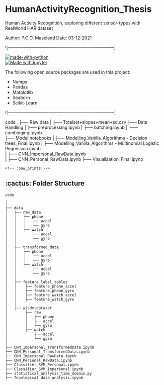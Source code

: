 # HumanActivityRecognition_Thesis
Human Activity Recognition, exploring different sensor-types with RealWorld HAR dataset

Author: P.C.O. Maseland
Date: 03-12-2021


![-----------------------------------------------------]
<!-- PREREQUISITES -->

[![made-with-python](https://img.shields.io/badge/Made%20with-Python-1f425f.svg)](https://www.python.org/) <br>
[![Made withJupyter](https://img.shields.io/badge/Made%20with-Jupyter-orange?style=for-the-badge&logo=Jupyter)](https://jupyter.org/try) <br>

<!--This project is written in Python programming language. <br>-->
The following open source packages are used in this project:
* Numpy
* Pandas
* Matplotlib
* Seaborn
* Scikit-Learn


![-----------------------------------------------------]
<!-- FOLDER STRUCTURE -->
code
    .
    ├── Raw data
    |   ├── Totalset+slopes+mean+sd.csv
    ├── Data Handling
    |   ├── preprocessing.ipynb
    |   ├── batching.ipynb
    |   ├── combinging.ipynb  
    ├── Model notebooks
    |   ├── Modelling_Vanilla_Algorithms - Decision trees_Final.ipynb
    |   ├── Modelling_Vanilla_Algorithms - Multinomial Logistic Regression.ipynb  
    |   ├── CNN_Impersonal_RawData.ipynb    
    |   ├── CNN_Personal_RawData.ipynb 
    ├── Visualization_Final.ipynb
    
    
    
    <!-- :paw_prints:-->
<!-- FOLDER STRUCTURE -->
<h2 id="folder-structure"> :cactus: Folder Structure</h2>

    code
    .
    │
    ├── data
    │   ├── raw_data
    │   │   ├── phone
    │   │   │   ├── accel
    │   │   │   └── gyro
    │   │   ├── watch
    │   │       ├── accel
    │   │       └── gyro
    │   │
    │   ├── transformed_data
    │   │   ├── phone
    │   │   │   ├── accel
    │   │   │   └── gyro
    │   │   ├── watch
    │   │       ├── accel
    │   │       └── gyro
    │   │
    │   ├── feature_label_tables
    │   │    ├── feature_phone_accel
    │   │    ├── feature_phone_gyro
    │   │    ├── feature_watch_accel
    │   │    ├── feature_watch_gyro
    │   │
    │   ├── wisdm-dataset
    │        ├── raw
    │        │   ├── phone
    │        │   ├── accel
    │        │   └── gyro
    │        ├── watch
    │            ├── accel
    │            └── gyro
    │
    ├── CNN_Impersonal_TransformedData.ipynb
    ├── CNN_Personal_TransformedData.ipynb  
    ├── CNN_Impersonal_RawData.ipynb    
    ├── CNN_Personal_RawData.ipynb 
    ├── Classifier_SVM_Personal.ipynb
    ├── Classifier_SVM_Impersonal.ipynb
    ├── statistical_analysis_time_domain.py
    ├── Topological data analysis.ipynb  
